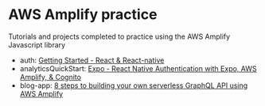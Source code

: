 # AWS Amplify practice

Tutorials and projects completed to practice using the AWS Amplify Javascript library

- auth: [Getting Started - React & React-native](https://aws-amplify.github.io/docs/js/react)
- analyticsQuickStart: [Expo - React Native Authentication with Expo, AWS Amplify, & Cognito](https://www.youtube.com/watch?v=5uPNmq8TUoA)
- blog-app: [8 steps to building your own serverless GraphQL API using AWS Amplify](https://read.acloud.guru/8-steps-to-building-your-own-serverless-graphql-api-using-aws-amplify-42c21770424d)

